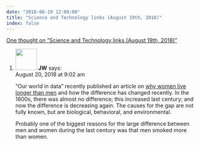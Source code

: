```yaml
---
date: "2018-08-19 12:00:00"
title: "Science and Technology links (August 19th, 2018)"
index: false
---
```


[One thought on &ldquo;Science and Technology links (August 19th, 2018)&rdquo;](/lemire/blog/2018/08-19-science-and-technology-links-august-19th-2018)

<ol class="comment-list">
<li id="comment-343329" class="comment even thread-even depth-1">
<div class="comment-author vcard">
<img alt src="https://secure.gravatar.com/avatar/ca45063da41a9f3aa9028295d8b66d89?s=56&#038;d=mm&#038;r=g" srcset="https://secure.gravatar.com/avatar/ca45063da41a9f3aa9028295d8b66d89?s=112&#038;d=mm&#038;r=g 2x" class="avatar avatar-56 photo" height="56" width="56" decoding="async" /> <b class="fn">JW</b> <span class="says">says:</span> </div>
<div class="comment-metadata"><time datetime="2018-08-20T09:02:58+00:00">August 20, 2018 at 9:02 am</time></a> </div>
<div class="comment-content">
<p>&ldquo;Our world in data&rdquo; recently published an article on <a href="https://ourworldindata.org/why-do-women-live-longer-than-men" rel="nofollow">why women live longer than men</a> and how the difference has changed recently. In the 1800s, there was almost no difference; this increased last century; and now the difference is decreasing again. The causes for the gap are not fully known, but are biological, behavioral, and environmental.</p>
<p>Probably one of the biggest reasons for the large difference between men and women during the last century was that men smoked more than women.</p>
</div>
</li>
</ol>
